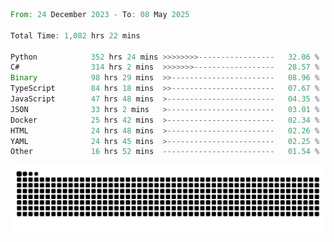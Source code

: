<!--START_SECTION:waka-->

```rust
From: 24 December 2023 - To: 08 May 2025

Total Time: 1,082 hrs 22 mins

Python            352 hrs 24 mins >>>>>>>>-----------------   32.06 %
C#                314 hrs 2 mins  >>>>>>>------------------   28.57 %
Binary            98 hrs 29 mins  >>-----------------------   08.96 %
TypeScript        84 hrs 18 mins  >>-----------------------   07.67 %
JavaScript        47 hrs 48 mins  >------------------------   04.35 %
JSON              33 hrs 2 mins   >------------------------   03.01 %
Docker            25 hrs 42 mins  >------------------------   02.34 %
HTML              24 hrs 48 mins  >------------------------   02.26 %
YAML              24 hrs 45 mins  >------------------------   02.25 %
Other             16 hrs 52 mins  -------------------------   01.54 %
```

<!--END_SECTION:waka-->


<picture>
  <source media="(prefers-color-scheme: dark)" srcset="https://raw.githubusercontent.com/jeerawut97/jeerawut97/output/github-contribution-grid-snake.svg">
  <img alt="github contribution grid snake animation" src="https://raw.githubusercontent.com/jeerawut97/jeerawut97/output/github-contribution-grid-snake.svg">
</picture>
